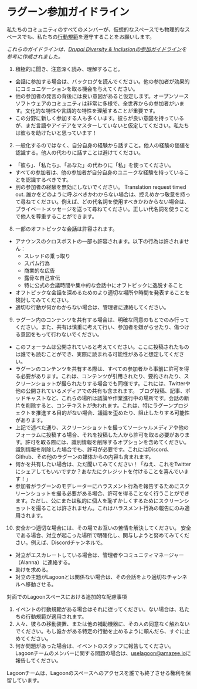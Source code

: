# ラグーン参加ガイドライン

私たちのコミュニティのすべてのメンバーが、仮想的なスペースでも物理的なスペースでも、私たちの[行動規範](../code-of-conduct.md)を遵守することをお願いします。

_これらのガイドラインは、[Drupal Diversity & Inclusionの参加ガイドライン](https://www.drupaldiversity.com/docs/participant-guidelines)を参考に作成されました。_

1. 積極的に聞き、注意深く読み、理解すること。
  * 会話に参加する場合は、バックログを読んでください。他の参加者が効果的にコミュニケーションを取る機会を与えてください。
  * 他の参加者の発言の背後には良い意図があると仮定します。オープンソースソフトウェアのコミュニティは非常に多様で、全世界からの参加者がいます。文化的な特性や言語的な特性を理解することが重要です。
  * この分野に新しく参加する人も多くいます。彼らが良い意図を持っているが、まだ言語やアイデアをマスターしていないと仮定してください。私たちは彼らを助けたいと思っています！
2. 一般化するのではなく、自分自身の経験から話すこと。他人の経験の価値を認識する。他人の代わりに話すことは避けてください。
  * 「彼ら」、「私たち」、「あなた」の代わりに「私」を使ってください。
  * すべての参加者は、他の参加者が自分自身のユニークな経験を持っていることを認識するべきです。
  * 別の参加者の経験を無効にしないでください。 Translation request timed out. 誰かをどのように呼ぶべきかわからない場合は、控えめかつ敬意を持って尋ねてください。例えば、どの代名詞を使用すべきかわからない場合は、プライベートメッセージを送って尋ねてください。正しい代名詞を使うことで他人を尊重することができます。
8. 一部のオフトピックな会話は許容されます。
  * アナウンスのクロスポストの一部も許容されます。以下の行為は許されません：
    * スレッドの乗っ取り
    * スパム行為
    * 商業的な広告
    * 露骨な自己宣伝
    * 特に公式の会議時間や集中的な会話中にオフトピックに逸脱すること
  * オフトピックな会話を深めるためのより適切な場所や時間を発表することを検討してみてください。
  * 適切な行動が何かわからない場合は、管理者に連絡してください。
9. ラグーン内のコンテンツを共有する場合は、明確な同意のもとでのみ行ってください。また、共有は慎重に考えて行い、参加者を嫌がらせたり、傷つける意図をもって行わないでください。
  * このフォーラムは公開されていると考えてください。ここに投稿されたものは誰でも読むことができ、実際に読まれる可能性があると想定してください。
  * ラグーンのコンテンツを共有する際は、すべての参加者から事前に許可を得る必要があります。これは、コンテンツが引用されたり、要約されたり、スクリーンショットが撮られたりする場合でも同様です。これには、Twitterや他の公開されているメディアでの共有も含まれます。 ブログ投稿、記事、ポッドキャストなど、これらの場所は議論や作業進行中の場所です。会話の断片を削除すると、コンテキストが失われます。これは、特にラグーンプロジェクトを推進する目的がない場合、議論を歪めたり、阻止したりする可能性があります。
  * 上記で述べた通り、スクリーンショットを撮ってソーシャルメディアや他のフォーラムに投稿する場合、それを投稿した人から許可を取る必要があります。許可を取る際には、識別情報を削除するオプションを含めてください。識別情報を削除した場合でも、許可が必要です。これにはDiscord、Github、その他のラグーンの媒体からの内容も含まれます。
  * 何かを共有したい場合は、ただ聞いてみてください！「ねえ、これをTwitterにシェアしてもいいですか？あなたにクレジットを付けることを喜んでいます！」
  * 参加者がラグーンのモデレーターにハラスメント行為を報告するためにスクリーンショットを撮る必要がある場合、許可を得ることなく行うことができます。ただし、公にまたは私的に個人を恥ずかしくするためにスクリーンショットを撮ることは許されません。これはハラスメント行為の報告にのみ適用されます。
10. 安全かつ適切な場合には、その場でお互いの苦情を解決してください。 安全である場合、対立が起こった場所で明確化し、関与しようと努めてみてください。例えば、Discordチャンネルで。
  * 対立がエスカレートしている場合は、管理者やコミュニティマネージャー（Alanna）に連絡する。
  * 助けを求める。
  * 対立の主題がLagoonとは関係ない場合は、その会話をより適切なチャンネルへ移動させる。

対面でのLagoonスペースにおける追加的な配慮事項

1. イベントの行動規範がある場合はそれに従ってください。ない場合は、私たちの行動規範が適用されます。
2. 人々、彼らの移動装置、または他の補助機器に、その人の同意なく触れないでください。もし誰かがある特定の行動を止めるように頼んだら、すぐに止めてください。
3. 何か問題があった場合は、イベントのスタッフに報告してください。
Lagoonチームのメンバーに関する問題の場合は、[uselagoon@amazee.io](mailto:uselagoon@amazee.io)に報告してください。

Lagoonチームは、Lagoonのスペースへのアクセスを誰でも終了させる権利を保留しています。